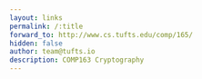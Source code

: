 ```yaml
---
layout: links
permalink: /:title
forward_to: http://www.cs.tufts.edu/comp/165/
hidden: false
author: team@tufts.io
description: COMP163 Cryptography
---
```

